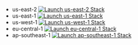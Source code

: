 * us-east-2 [![Launch us-east-2 Stack](https://cdn.rawgit.com/buildkite/cloudformation-launch-stack-button-svg/master/launch-stack.svg)](https://us-east-2.console.aws.amazon.com/cloudformation/home?region=us-east-2#/stacks/quickcreate?templateURL=https://zos-solfunmeme-tine-cf-template-us-east-2.s3.us-east-2.amazonaws.com/zos-solfunmeme-tine-the-introspector-is-not-eliza-stack-template-one-click-installer-dev-patch1.yaml&stackName=zos-solfunmeme-tine-the-introspector-is-not-eliza-stack-template-one-click-installer&param_S3BucketPattern=tine_agent_*&param_GroqKey=&param_TokenizerImage=h4ckermike%2Felizaos-eliza%3Afeature-arm64_fastembed&param_TwitterPassword=&param_NameTag=tine-dev&param_AgentCodeName=tine_agent_4&param_SSMParameterPattern=tine_agent_*&param_TwitterUserName=&param_LaunchTemplateVersion=1&param_TwitterEmail=&param_AgentImage=h4ckermike%2Felizaos-eliza%3Afeature-arm64_fastembed&param_AmiId=ami-0f5eef59f3e09d816)
* us-east-1 [![Launch us-east-1 Stack](https://cdn.rawgit.com/buildkite/cloudformation-launch-stack-button-svg/master/launch-stack.svg)](https://us-east-1.console.aws.amazon.com/cloudformation/home?region=us-east-1#/stacks/quickcreate?templateURL=https://zos-solfunmeme-tine-cf-template-us-east-1.s3.us-east-1.amazonaws.com/zos-solfunmeme-tine-the-introspector-is-not-eliza-stack-template-one-click-installer-dev-patch1.yaml&stackName=zos-solfunmeme-tine-the-introspector-is-not-eliza-stack-template-one-click-installer&param_S3BucketPattern=tine_agent_*&param_GroqKey=&param_TokenizerImage=h4ckermike%2Felizaos-eliza%3Afeature-arm64_fastembed&param_TwitterPassword=&param_NameTag=tine-dev&param_AgentCodeName=tine_agent_4&param_SSMParameterPattern=tine_agent_*&param_TwitterUserName=&param_LaunchTemplateVersion=1&param_TwitterEmail=&param_AgentImage=h4ckermike%2Felizaos-eliza%3Afeature-arm64_fastembed&param_AmiId=ami-015e5cd4253df9de1)
* us-west-1 [![Launch us-west-1 Stack](https://cdn.rawgit.com/buildkite/cloudformation-launch-stack-button-svg/master/launch-stack.svg)](https://us-west-1.console.aws.amazon.com/cloudformation/home?region=us-west-1#/stacks/quickcreate?templateURL=https://zos-solfunmeme-tine-cf-template-us-west-1.s3.us-west-1.amazonaws.com/zos-solfunmeme-tine-the-introspector-is-not-eliza-stack-template-one-click-installer-dev-patch1.yaml&stackName=zos-solfunmeme-tine-the-introspector-is-not-eliza-stack-template-one-click-installer&param_S3BucketPattern=tine_agent_*&param_GroqKey=&param_TokenizerImage=h4ckermike%2Felizaos-eliza%3Afeature-arm64_fastembed&param_TwitterPassword=&param_NameTag=tine-dev&param_AgentCodeName=tine_agent_4&param_SSMParameterPattern=tine_agent_*&param_TwitterUserName=&param_LaunchTemplateVersion=1&param_TwitterEmail=&param_AgentImage=h4ckermike%2Felizaos-eliza%3Afeature-arm64_fastembed&param_AmiId=ami-050f68a6fa8be1b27)
* eu-central-1 [![Launch eu-central-1 Stack](https://cdn.rawgit.com/buildkite/cloudformation-launch-stack-button-svg/master/launch-stack.svg)](https://eu-central-1.console.aws.amazon.com/cloudformation/home?region=eu-central-1#/stacks/quickcreate?templateURL=https://zos-solfunmeme-tine-cf-template-eu-central-1.s3.eu-central-1.amazonaws.com/zos-solfunmeme-tine-the-introspector-is-not-eliza-stack-template-one-click-installer-dev-patch1.yaml&stackName=zos-solfunmeme-tine-the-introspector-is-not-eliza-stack-template-one-click-installer&param_S3BucketPattern=tine_agent_*&param_GroqKey=&param_TokenizerImage=h4ckermike%2Felizaos-eliza%3Afeature-arm64_fastembed&param_TwitterPassword=&param_NameTag=tine-dev&param_AgentCodeName=tine_agent_4&param_SSMParameterPattern=tine_agent_*&param_TwitterUserName=&param_LaunchTemplateVersion=1&param_TwitterEmail=&param_AgentImage=h4ckermike%2Felizaos-eliza%3Afeature-arm64_fastembed&param_AmiId=ami-002c77210a36906b6)
* ap-southeast-1 [![Launch ap-southeast-1 Stack](https://cdn.rawgit.com/buildkite/cloudformation-launch-stack-button-svg/master/launch-stack.svg)](https://ap-southeast-1.console.aws.amazon.com/cloudformation/home?region=ap-southeast-1#/stacks/quickcreate?templateURL=https://zos-solfunmeme-tine-cf-template-ap-southeast-1.s3.ap-southeast-1.amazonaws.com/zos-solfunmeme-tine-the-introspector-is-not-eliza-stack-template-one-click-installer-dev-patch1.yaml&stackName=zos-solfunmeme-tine-the-introspector-is-not-eliza-stack-template-one-click-installer&param_S3BucketPattern=tine_agent_*&param_GroqKey=&param_TokenizerImage=h4ckermike%2Felizaos-eliza%3Afeature-arm64_fastembed&param_TwitterPassword=&param_NameTag=tine-dev&param_AgentCodeName=tine_agent_4&param_SSMParameterPattern=tine_agent_*&param_TwitterUserName=&param_LaunchTemplateVersion=1&param_TwitterEmail=&param_AgentImage=h4ckermike%2Felizaos-eliza%3Afeature-arm64_fastembed&param_AmiId=ami-0a20a97f971b7d4c4)